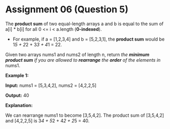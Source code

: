 # Assignment 06 (Question 5)

The **product sum** of two equal-length arrays a and b is equal to the sum of a[i] * b[i] for all 0 <= i < a.length (**0-indexed**).

- For example, if a = [1,2,3,4] and b = [5,2,3,1], the **product sum** would be 1*5 + 2*2 + 3*3 + 4*1 = 22.

Given two arrays nums1 and nums2 of length n, return *the **minimum product sum** if you are allowed to **rearrange** the **order** of the elements in* nums1.

**Example 1:**

**Input:** nums1 = [5,3,4,2], nums2 = [4,2,2,5]

**Output:** 40

**Explanation:**

We can rearrange nums1 to become [3,5,4,2]. The product sum of [3,5,4,2] and [4,2,2,5] is 3*4 + 5*2 + 4*2 + 2*5 = 40.